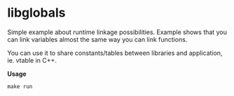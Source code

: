 # libglobals

Simple example about runtime linkage possibilities. Example shows that you can link variables almost the same way you can link functions.

You can use it to share constants/tables between libraries and application, ie. vtable in C++.

**Usage**

    make run

